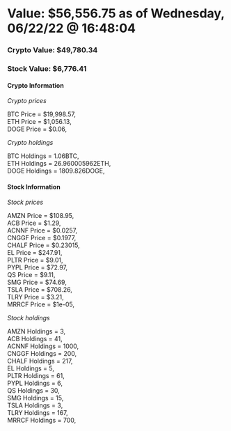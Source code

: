 # Value: $56,556.75 as of Wednesday, 06/22/22 @ 16:48:04 

### Crypto Value: $49,780.34

### Stock Value: $6,776.41

#### Crypto Information 
*Crypto prices* 

BTC Price = $19,998.57,  
ETH Price = $1,056.13,  
DOGE Price = $0.06,  


*Crypto holdings* 

BTC Holdings = 1.06BTC,  
ETH Holdings = 26.960005962ETH,  
DOGE Holdings = 1809.826DOGE,  


#### Stock Information 

*Stock prices* 

AMZN Price = $108.95,  
ACB Price = $1.29,  
ACNNF Price = $0.0257,  
CNGGF Price = $0.1977,  
CHALF Price = $0.23015,  
EL Price = $247.91,  
PLTR Price = $9.01,  
PYPL Price = $72.97,  
QS Price = $9.11,  
SMG Price = $74.69,  
TSLA Price = $708.26,  
TLRY Price = $3.21,  
MRRCF Price = $1e-05,  


*Stock holdings* 

AMZN Holdings = 3,  
ACB Holdings = 41,  
ACNNF Holdings = 1000,  
CNGGF Holdings = 200,  
CHALF Holdings = 217,  
EL Holdings = 5,  
PLTR Holdings = 61,  
PYPL Holdings = 6,  
QS Holdings = 30,  
SMG Holdings = 15,  
TSLA Holdings = 3,  
TLRY Holdings = 167,  
MRRCF Holdings = 700,  


